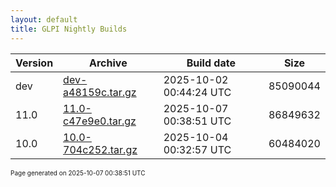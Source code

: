 ```yaml
---
layout: default
title: GLPI Nightly Builds
---
```


Version|Archive|Build date|Size
---|---|---|---
dev|[dev-a48159c.tar.gz](dev-a48159c.tar.gz)|2025-10-02 00:44:24 UTC|85090044
11.0|[11.0-c47e9e0.tar.gz](11.0-c47e9e0.tar.gz)|2025-10-07 00:38:51 UTC|86849632
10.0|[10.0-704c252.tar.gz](10.0-704c252.tar.gz)|2025-10-04 00:32:57 UTC|60484020

<font size="1">Page generated on 2025-10-07 00:38:51 UTC</font>
